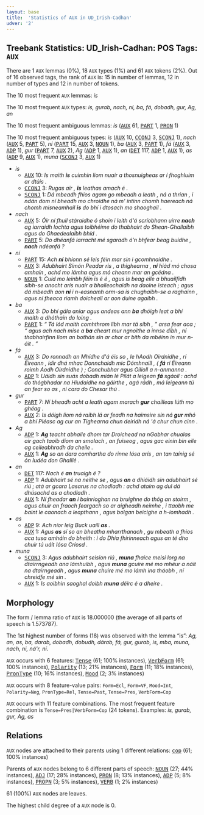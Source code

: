 ```yaml
---
layout: base
title:  'Statistics of AUX in UD_Irish-Cadhan'
udver: '2'
---
```


## Treebank Statistics: UD_Irish-Cadhan: POS Tags: `AUX`

There are 1 `AUX` lemmas (0%), 18 `AUX` types (1%) and 61 `AUX` tokens (2%).
Out of 16 observed tags, the rank of `AUX` is: 15 in number of lemmas, 12 in number of types and 12 in number of tokens.

The 10 most frequent `AUX` lemmas: <em>is</em>

The 10 most frequent `AUX` types:  <em>is, gurab, nach, ní, ba, fá, dobadh, gur, Ag, an</em>

The 10 most frequent ambiguous lemmas: <em>is</em> (<tt><a href="ga_cadhan-pos-AUX.html">AUX</a></tt> 61, <tt><a href="ga_cadhan-pos-PART.html">PART</a></tt> 1, <tt><a href="ga_cadhan-pos-PRON.html">PRON</a></tt> 1)

The 10 most frequent ambiguous types:  <em>is</em> (<tt><a href="ga_cadhan-pos-AUX.html">AUX</a></tt> 10, <tt><a href="ga_cadhan-pos-CCONJ.html">CCONJ</a></tt> 3, <tt><a href="ga_cadhan-pos-SCONJ.html">SCONJ</a></tt> 1), <em>nach</em> (<tt><a href="ga_cadhan-pos-AUX.html">AUX</a></tt> 5, <tt><a href="ga_cadhan-pos-PART.html">PART</a></tt> 5), <em>ní</em> (<tt><a href="ga_cadhan-pos-PART.html">PART</a></tt> 15, <tt><a href="ga_cadhan-pos-AUX.html">AUX</a></tt> 3, <tt><a href="ga_cadhan-pos-NOUN.html">NOUN</a></tt> 1), <em>ba</em> (<tt><a href="ga_cadhan-pos-AUX.html">AUX</a></tt> 3, <tt><a href="ga_cadhan-pos-PART.html">PART</a></tt> 1), <em>fá</em> (<tt><a href="ga_cadhan-pos-AUX.html">AUX</a></tt> 3, <tt><a href="ga_cadhan-pos-ADP.html">ADP</a></tt> 1), <em>gur</em> (<tt><a href="ga_cadhan-pos-PART.html">PART</a></tt> 7, <tt><a href="ga_cadhan-pos-AUX.html">AUX</a></tt> 2), <em>Ag</em> (<tt><a href="ga_cadhan-pos-ADP.html">ADP</a></tt> 1, <tt><a href="ga_cadhan-pos-AUX.html">AUX</a></tt> 1), <em>an</em> (<tt><a href="ga_cadhan-pos-DET.html">DET</a></tt> 117, <tt><a href="ga_cadhan-pos-ADP.html">ADP</a></tt> 1, <tt><a href="ga_cadhan-pos-AUX.html">AUX</a></tt> 1), <em>as</em> (<tt><a href="ga_cadhan-pos-ADP.html">ADP</a></tt> 9, <tt><a href="ga_cadhan-pos-AUX.html">AUX</a></tt> 1), <em>muna</em> (<tt><a href="ga_cadhan-pos-SCONJ.html">SCONJ</a></tt> 3, <tt><a href="ga_cadhan-pos-AUX.html">AUX</a></tt> 1)


* <em>is</em>
  * <tt><a href="ga_cadhan-pos-AUX.html">AUX</a></tt> 10: <em>Is maith <b>is</b> cuimhin liom nuair a thosnuigheas ar í fhoghluim ar dtúis .</em>
  * <tt><a href="ga_cadhan-pos-CCONJ.html">CCONJ</a></tt> 3: <em>Rugas air , <b>is</b> leathas amach é .</em>
  * <tt><a href="ga_cadhan-pos-SCONJ.html">SCONJ</a></tt> 1: <em>Dá mbeadh fhios agam go mbeadh a leath , ná a thrian , i ndán dom ní bheadh mo chroidhe ná m' intinn chomh haereach ná chomh misneamhail <b>is</b> do bhí i dtosach mo shaoghail .</em>
* <em>nach</em>
  * <tt><a href="ga_cadhan-pos-AUX.html">AUX</a></tt> 5: <em>Óir ní fhuil stáraidhe ó shoin i leith d'á scríobhann uirre <b>nach</b> ag iarraidh lochta agus toibhéime do thabhairt do Shean-Ghallaibh agus do Ghaedealaibh bhíd .</em>
  * <tt><a href="ga_cadhan-pos-PART.html">PART</a></tt> 5: <em>Do dhéanfá iarracht mé sgaradh ó'n bhfear beag buidhe , <b>nach</b> ndéanfá ?</em>
* <em>ní</em>
  * <tt><a href="ga_cadhan-pos-PART.html">PART</a></tt> 15: <em>Ach <b>ní</b> bhíonn sé leis féin mar sin i gcomhnaidhe .</em>
  * <tt><a href="ga_cadhan-pos-AUX.html">AUX</a></tt> 3: <em>Adubhairt Símón Peadar ris , a thighearna , <b>ní</b> hiád mó chosa amhaín , achd mo lámha agus mó cheann mar an gcédna .</em>
  * <tt><a href="ga_cadhan-pos-NOUN.html">NOUN</a></tt> 1: <em>Cuid mo leinbh féin is é é , agus is beag eile a bhuailfidh sibh-se anocht arís nuair a bhaileochaidh na daoine isteach ; agus dá mbeadh aon <b>ní</b> i n-easnamh orm-sa is chughaibh-se a raghainn , agus ní fheaca riamh doicheall ar aon duine agaibh .</em>
* <em>ba</em>
  * <tt><a href="ga_cadhan-pos-AUX.html">AUX</a></tt> 3: <em>Do bhí gála aniar agus andeas ann <b>ba</b> dhóigh leat a bhí maith a dhóthain do loing .</em>
  * <tt><a href="ga_cadhan-pos-PART.html">PART</a></tt> 1: <em>“ Tá lód maith comhthrom libh mar tá sibh , ” arsa fear aca ; “ agus ach nach mise a <b>ba</b> cheart mur ngnoithe a innse díbh , ní thabhairfinn liom an bothán sin ar chor ar bith da mbéinn in mur n-áit . ”</em>
* <em>fá</em>
  * <tt><a href="ga_cadhan-pos-AUX.html">AUX</a></tt> 3: <em>Do ronnadh an Mhídhe d'á éis so , le hAodh Oirdnidhe , rí Éireann , idir dhá mhac Donnchaidh mic Dómhnaill , ( <b>fá</b> rí Éireann roimh Aodh Oirdnidhe ) ; Conchubhar agus Oilioll a n-anmanna .</em>
  * <tt><a href="ga_cadhan-pos-ADP.html">ADP</a></tt> 1: <em>Uáidh sin suás dobadh mián lé Pilát a leigean <b>fá</b> sgáoil : achd do thógbhadar na Híudaidhe na gáirthe , agá rádh , má leigeann tú an fear so as , ní cara do Chesar thú .</em>
* <em>gur</em>
  * <tt><a href="ga_cadhan-pos-PART.html">PART</a></tt> 7: <em>Ní bheadh acht a leath agam marach <b>gur</b> chailleas lúth mo ghéag .</em>
  * <tt><a href="ga_cadhan-pos-AUX.html">AUX</a></tt> 2: <em>Is dóigh liom ná raibh lá ar feadh na haimsire sin ná <b>gur</b> mhó a bhí Pléasc ag cur an Tighearna chun deiridh ná 'á chur chun cinn .</em>
* <em>Ag</em>
  * <tt><a href="ga_cadhan-pos-ADP.html">ADP</a></tt> 1: <em><b>Ag</b> teacht abhaile dhom tar Droichead na nGabhar chualas air gach taoib díom an smolach , an fuiseog , agus gac einín bin eile ag ceileabhradh da cheile .</em>
  * <tt><a href="ga_cadhan-pos-AUX.html">AUX</a></tt> 1: <em><b>Ag</b> so an dara comhartha do rinne Iósa arís , an tan taínig sé ón Iudéa don Ghalilé .</em>
* <em>an</em>
  * <tt><a href="ga_cadhan-pos-DET.html">DET</a></tt> 117: <em>Nach é <b>an</b> truaigh é ?</em>
  * <tt><a href="ga_cadhan-pos-ADP.html">ADP</a></tt> 1: <em>Adubhairt sé na neithe se , agus <b>an</b> a dhiáidh sin adubhairt sé riú ; atá ar gcara Lasarus na chodladh : achd ataím ag dul dá dhúsachd as a chodladh .</em>
  * <tt><a href="ga_cadhan-pos-AUX.html">AUX</a></tt> 1: <em>Ní fheadar <b>an</b> í bainrioghan na bruighne do thóg an stoirm , agus chuir an fraoch feargach so ar aigheadh neimhe , i ttaobh me baint le caonach a leapthann , agus bolgan beicighe a h-iomhadh .</em>
* <em>as</em>
  * <tt><a href="ga_cadhan-pos-ADP.html">ADP</a></tt> 9: <em>Ach níor leig Buck uaill <b>as</b> .</em>
  * <tt><a href="ga_cadhan-pos-AUX.html">AUX</a></tt> 1: <em>Agus <b>as</b> sí so an bheatha mharrthanach , gu mbeath a fhios aca tusa amháin do bheith : i do Dhía fhírinneach agus an té dho chuir tú uáit Iósa Críosd .</em>
* <em>muna</em>
  * <tt><a href="ga_cadhan-pos-SCONJ.html">SCONJ</a></tt> 3: <em>Agus adubhairt seision riú , <b>muna</b> fhaice meisi lorg na dtairrngeadh ana lámhuibh , agus <b>muna</b> gcuire mé mo mhéur a náit na dtairngeadh , agus <b>muna</b> chuire mé mo lámh ina tháobh , ní chreidfe mé sin .</em>
  * <tt><a href="ga_cadhan-pos-AUX.html">AUX</a></tt> 1: <em>Is aoibhin saoghal doibh <b>muna</b> déirc é a dheire .</em>

## Morphology

The form / lemma ratio of `AUX` is 18.000000 (the average of all parts of speech is 1.573787).

The 1st highest number of forms (18) was observed with the lemma “is”: <em>Ag, an, as, ba, darab, dobadh, dobudh, dárab, fá, gur, gurab, is, mba, muna, nach, ni, ná'r, ní</em>.

`AUX` occurs with 6 features: <tt><a href="ga_cadhan-feat-Tense.html">Tense</a></tt> (61; 100% instances), <tt><a href="ga_cadhan-feat-VerbForm.html">VerbForm</a></tt> (61; 100% instances), <tt><a href="ga_cadhan-feat-Polarity.html">Polarity</a></tt> (13; 21% instances), <tt><a href="ga_cadhan-feat-Form.html">Form</a></tt> (11; 18% instances), <tt><a href="ga_cadhan-feat-PronType.html">PronType</a></tt> (10; 16% instances), <tt><a href="ga_cadhan-feat-Mood.html">Mood</a></tt> (2; 3% instances)

`AUX` occurs with 8 feature-value pairs: `Form=Ecl`, `Form=VF`, `Mood=Int`, `Polarity=Neg`, `PronType=Rel`, `Tense=Past`, `Tense=Pres`, `VerbForm=Cop`

`AUX` occurs with 11 feature combinations.
The most frequent feature combination is `Tense=Pres|VerbForm=Cop` (24 tokens).
Examples: <em>is, gurab, gur, Ag, as</em>


## Relations

`AUX` nodes are attached to their parents using 1 different relations: <tt><a href="ga_cadhan-dep-cop.html">cop</a></tt> (61; 100% instances)

Parents of `AUX` nodes belong to 6 different parts of speech: <tt><a href="ga_cadhan-pos-NOUN.html">NOUN</a></tt> (27; 44% instances), <tt><a href="ga_cadhan-pos-ADJ.html">ADJ</a></tt> (17; 28% instances), <tt><a href="ga_cadhan-pos-PRON.html">PRON</a></tt> (8; 13% instances), <tt><a href="ga_cadhan-pos-ADP.html">ADP</a></tt> (5; 8% instances), <tt><a href="ga_cadhan-pos-PROPN.html">PROPN</a></tt> (3; 5% instances), <tt><a href="ga_cadhan-pos-VERB.html">VERB</a></tt> (1; 2% instances)

61 (100%) `AUX` nodes are leaves.

The highest child degree of a `AUX` node is 0.

